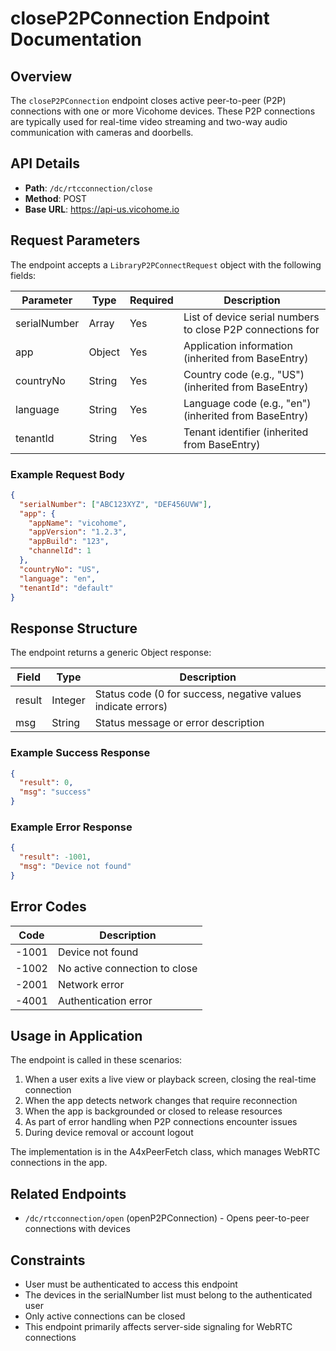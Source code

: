 # closeP2PConnection Endpoint Documentation

## Overview
The `closeP2PConnection` endpoint closes active peer-to-peer (P2P) connections with one or more Vicohome devices. These P2P connections are typically used for real-time video streaming and two-way audio communication with cameras and doorbells.

## API Details
- **Path**: `/dc/rtcconnection/close`
- **Method**: POST
- **Base URL**: https://api-us.vicohome.io

## Request Parameters
The endpoint accepts a `LibraryP2PConnectRequest` object with the following fields:

| Parameter | Type | Required | Description |
|-----------|------|----------|-------------|
| serialNumber | Array | Yes | List of device serial numbers to close P2P connections for |
| app | Object | Yes | Application information (inherited from BaseEntry) |
| countryNo | String | Yes | Country code (e.g., "US") (inherited from BaseEntry) |
| language | String | Yes | Language code (e.g., "en") (inherited from BaseEntry) |
| tenantId | String | Yes | Tenant identifier (inherited from BaseEntry) |

### Example Request Body
```json
{
  "serialNumber": ["ABC123XYZ", "DEF456UVW"],
  "app": {
    "appName": "vicohome",
    "appVersion": "1.2.3",
    "appBuild": "123",
    "channelId": 1
  },
  "countryNo": "US",
  "language": "en",
  "tenantId": "default"
}
```

## Response Structure
The endpoint returns a generic Object response:

| Field | Type | Description |
|-------|------|-------------|
| result | Integer | Status code (0 for success, negative values indicate errors) |
| msg | String | Status message or error description |

### Example Success Response
```json
{
  "result": 0,
  "msg": "success"
}
```

### Example Error Response
```json
{
  "result": -1001,
  "msg": "Device not found"
}
```

## Error Codes
| Code | Description |
|------|-------------|
| -1001 | Device not found |
| -1002 | No active connection to close |
| -2001 | Network error |
| -4001 | Authentication error |

## Usage in Application
The endpoint is called in these scenarios:
1. When a user exits a live view or playback screen, closing the real-time connection
2. When the app detects network changes that require reconnection
3. When the app is backgrounded or closed to release resources
4. As part of error handling when P2P connections encounter issues
5. During device removal or account logout

The implementation is in the A4xPeerFetch class, which manages WebRTC connections in the app.

## Related Endpoints
- `/dc/rtcconnection/open` (openP2PConnection) - Opens peer-to-peer connections with devices

## Constraints
- User must be authenticated to access this endpoint
- The devices in the serialNumber list must belong to the authenticated user
- Only active connections can be closed
- This endpoint primarily affects server-side signaling for WebRTC connections